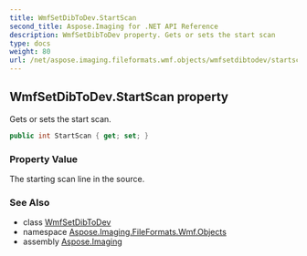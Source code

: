 ```yaml
---
title: WmfSetDibToDev.StartScan
second_title: Aspose.Imaging for .NET API Reference
description: WmfSetDibToDev property. Gets or sets the start scan
type: docs
weight: 80
url: /net/aspose.imaging.fileformats.wmf.objects/wmfsetdibtodev/startscan/
---
```

## WmfSetDibToDev.StartScan property

Gets or sets the start scan.

```csharp
public int StartScan { get; set; }
```

### Property Value

The starting scan line in the source.

### See Also

* class [WmfSetDibToDev](../)
* namespace [Aspose.Imaging.FileFormats.Wmf.Objects](../../wmfsetdibtodev/)
* assembly [Aspose.Imaging](../../../)


